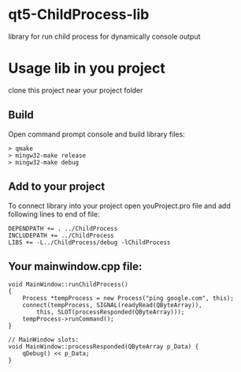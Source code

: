 # qt5-ChildProcess-lib
library for run child process for dynamically console output

# Usage lib in you project

clone this project near your project folder 

## Build
Open command prompt console and build library files:
```
> qmake
> mingw32-make release
> mingw32-make debug
```
## Add to your project
To connect library into your project open youProject.pro file and add following lines to end of file:
```
DEPENDPATH += . ../ChildProcess
INCLUDEPATH += ../ChildProcess
LIBS += -L../ChildProcess/debug -lChildProcess
```
## Your mainwindow.cpp file:
```
void MainWindow::runChildProcess()
{
    Process *tempProcess = new Process("ping google.com", this);
    connect(tempProcess, SIGNAL(readyRead(QByteArray)),
        this, SLOT(processResponded(QByteArray)));
    tempProcess->runCommand();
}

// MainWindow slots:
void MainWindow::processResponded(QByteArray p_Data) {
    qDebug() << p_Data;
}
```
